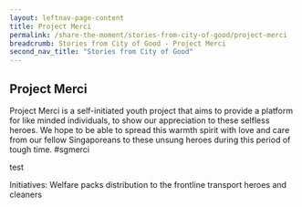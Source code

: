 ```yaml
---
layout: leftnav-page-content
title: Project Merci 
permalink: /share-the-moment/stories-from-city-of-good/project-merci
breadcrumb: Stories from City of Good - Project Merci
second_nav_title: "Stories from City of Good"
---
```


## Project Merci

Project Merci is a self-initiated youth project that aims to provide a platform for like minded individuals, to show our appreciation to these selfless heroes. We hope to be able to spread this warmth spirit with love and care from our fellow Singaporeans to these unsung heroes during this period of tough time. #sgmerci

test

Initiatives: Welfare packs distribution to the frontline transport heroes and cleaners
